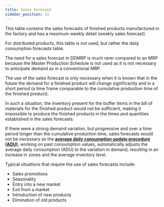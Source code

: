 ```yaml
---
title: Sales Forecast
sidebar_position: 11
---
```


This table contains the sales forecasts of finished products manufactured in the factory and has a maximum weekly detail (weekly sales forecast).

For distributed products, this table is not used, but rather the daily consumption forecasts table.

The need for a sales forecast in DDMRP is much rarer compared to an MRP because the Master Production Schedule is not used as it is not necessary to anticipate demand as in a conventional MRP.

The use of the sales forecast is only necessary when it is known that in the future the demand for a finished product will change significantly and in a short period (a time frame comparable to the cumulative production time of the finished product).

In such a situation, the inventory present for the buffer items in the bill of materials for the finished product would not be sufficient, making it impossible to produce the finished products in the times and quantities established in the sales forecasts.

If there were a strong demand variation, but progressive and over a time period longer than the cumulative production time, sales forecasts would not be necessary as the [**average daily consumption update procedure (ADU)**](/docs/ddmrp/procedures/adu-update), working on past consumption values, automatically adjusts the average daily consumption (ADU) to the variation in demand, resulting in an increase in zones and the average inventory level.

Typical situations that require the use of sales forecasts include:

-   Sales promotions
-   Seasonality
-   Entry into a new market
-   Exit from a market
-   Introduction of new products
-   Elimination of old products